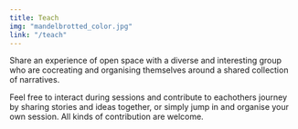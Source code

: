 ```yaml
---
title: Teach
img: "mandelbrotted_color.jpg"
link: "/teach"
---
```


Share an experience of open space with a diverse and interesting group who are cocreating and organising themselves around a shared collection of narratives.

Feel free to interact during sessions and contribute to eachothers journey by sharing stories and ideas together, or simply jump in and organise your own session. All kinds of contribution are welcome.
